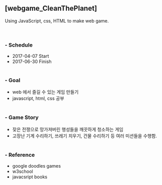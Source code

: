 ## [webgame_CleanThePlanet]
Using JavaScript, css, HTML to make web game. </br> </br> </br>

### - Schedule
- 2017-04-07 Start  
- 2017-06-30 Finish 
</br> </br>

### - Goal
- web 에서 즐길 수 있는 게임 만들기
- javascript, html, css 공부
</br> </br>

### - Game Story
- 잦은 전쟁으로 망가져버린 행성들을 깨끗하게 청소하는 게임
- 고장난 기계 수리하기, 쓰레기 치우기, 건물 수리하기 등 여러 미션들을 수행함.
</br> </br>

### - Reference
- google doodles games
- w3school
- javacsript books
</br> </br>
